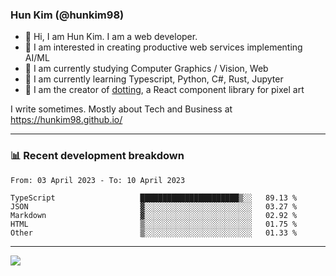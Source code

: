 ### Hun Kim (@hunkim98)

- 👋 Hi, I am Hun Kim. I am a web developer. 
- 🤔 I am interested in creating productive web services implementing AI/ML
- 🔭 I am currently studying Computer Graphics / Vision, Web 
- 🌱 I am currently learning Typescript, Python, C#, Rust, Jupyter
- 🎨 I am the creator of [dotting](hunkim98.github.io/dotting), a React component library for pixel art

I write sometimes. Mostly about Tech and Business at https://hunkim98.github.io/

---
### 📊 Recent development breakdown
<!--START_SECTION:waka-->

```text
From: 03 April 2023 - To: 10 April 2023

TypeScript                   ██████████████████████▒░░   89.13 %
JSON                         ▓░░░░░░░░░░░░░░░░░░░░░░░░   03.27 %
Markdown                     ▓░░░░░░░░░░░░░░░░░░░░░░░░   02.92 %
HTML                         ▒░░░░░░░░░░░░░░░░░░░░░░░░   01.75 %
Other                        ▒░░░░░░░░░░░░░░░░░░░░░░░░   01.33 %
```

<!--END_SECTION:waka-->
---

<!-- <div align='center'> -->
  <img align="center" src="https://github-readme-stats.vercel.app/api?username=hunkim98&theme=dark&show_icons=true"/>
<!-- </div> -->
<!--
**hunkim98/hunkim98** is a ✨ _special_ ✨ repository because its `README.md` (this file) appears on your GitHub profile.

Here are some ideas to get you started:

- 🔭 I’m currently working on ...
- 🌱 I’m currently learning ...
- 👯 I’m looking to collaborate on ...
- 🤔 I’m looking for help with ...
- 💬 Ask me about ...
- 📫 How to reach me: ...
- 😄 Pronouns: ...
- ⚡ Fun fact: ...
-->
